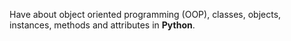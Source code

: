 
Have about object oriented programming (OOP), classes, objects, instances, methods and attributes in **Python**.

